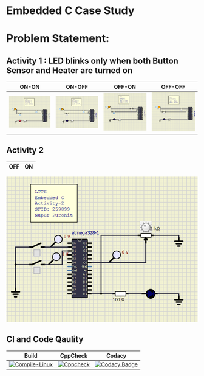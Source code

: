 # Embedded C Case Study

# Problem Statement: 
## Activity 1 : LED blinks only when both Button Sensor and Heater are turned on 

|ON-ON|ON-OFF|OFF-ON|OFF-OFF|
:------:|:------:|:-------:|:--------:
![1](https://github.com/nuPURohit/Embedded_C_LTTS/blob/main/simulation/ON_ON.png)|![2](https://github.com/nuPURohit/Embedded_C_LTTS/blob/main/simulation/ON_OFF.png)|![3](https://github.com/nuPURohit/Embedded_C_LTTS/blob/main/simulation/OFF_ON.png)|![4](https://github.com/nuPURohit/Embedded_C_LTTS/blob/main/simulation/OFF_OFF.png)

## Activity 2
|OFF|ON|
:--:|:--:
![OFF](https://github.com/nuPURohit/Embedded_C_LTTS/blob/main/simulation/activity2_OFF.png)




## CI and Code Qaulity
|Build|CppCheck|Codacy|
|:--:|:--:|:--:|
|[![Compile-Linux](https://github.com/nuPURohit/Embedded_C_LTTS/actions/workflows/compile.yml/badge.svg)](https://github.com/nuPURohit/Embedded_C_LTTS/actions/workflows/compile.yml)|[![Cppcheck](https://github.com/nuPURohit/Embedded_C_LTTS/actions/workflows/cppcheck.yml/badge.svg)](https://github.com/nuPURohit/Embedded_C_LTTS/actions/workflows/cppcheck.yml)|[![Codacy Badge](https://app.codacy.com/project/badge/Grade/10cd058ec2254bddaba8d550296cadda)](https://www.codacy.com/gh/nuPURohit/Embedded_C_LTTS/dashboard?utm_source=github.com&amp;utm_medium=referral&amp;utm_content=nuPURohit/Embedded_C_LTTS&amp;utm_campaign=Badge_Grade)|



